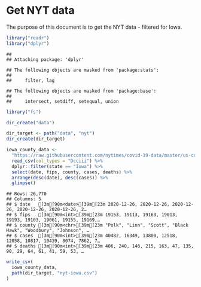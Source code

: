 Get NYT data
================

The purpose of this document is to get the NYT data - filtered for Iowa.

``` r
library("readr")
library("dplyr")
```

    ## 
    ## Attaching package: 'dplyr'

    ## The following objects are masked from 'package:stats':
    ## 
    ##     filter, lag

    ## The following objects are masked from 'package:base':
    ## 
    ##     intersect, setdiff, setequal, union

``` r
library("fs")
```

``` r
dir_create("data")

dir_target <- path("data", "nyt")
dir_create(dir_target)
```

``` r
iowa_county_data <- 
  "https://raw.githubusercontent.com/nytimes/covid-19-data/master/us-counties.csv" %>%
  read_csv(col_types = "Dcciii") %>%
  dplyr::filter(state == "Iowa") %>%
  select(date, fips, county, cases, deaths) %>%
  arrange(desc(date), desc(cases)) %>%
  glimpse()
```

    ## Rows: 26,770
    ## Columns: 5
    ## $ date   [3m[90m<date>[39m[23m 2020-12-26, 2020-12-26, 2020-12-26, 2020-12-26, 2020-12-26, 2…
    ## $ fips   [3m[90m<int>[39m[23m 19153, 19113, 19163, 19013, 19193, 19103, 19061, 19155, 19169,…
    ## $ county [3m[90m<chr>[39m[23m "Polk", "Linn", "Scott", "Black Hawk", "Woodbury", "Johnson", …
    ## $ cases  [3m[90m<int>[39m[23m 40482, 16349, 13800, 12518, 12058, 10817, 10439, 8074, 7862, 7…
    ## $ deaths [3m[90m<int>[39m[23m 406, 240, 146, 215, 163, 47, 135, 90, 29, 64, 61, 41, 59, 53, …

``` r
write_csv(
  iowa_county_data,
  path(dir_target, "nyt-iowa.csv")
)
```

